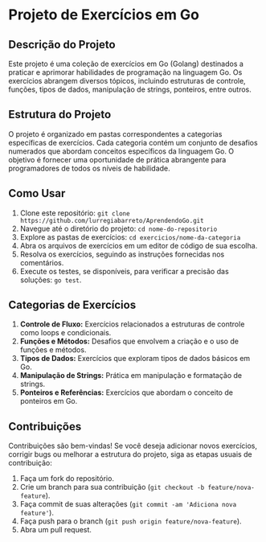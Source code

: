 # Projeto de Exercícios em Go

## Descrição do Projeto

Este projeto é uma coleção de exercícios em Go (Golang) destinados a praticar e aprimorar habilidades de programação na linguagem Go. Os exercícios abrangem diversos tópicos, incluindo estruturas de controle, funções, tipos de dados, manipulação de strings, ponteiros, entre outros.

## Estrutura do Projeto

O projeto é organizado em pastas correspondentes a categorias específicas de exercícios. Cada categoria contém um conjunto de desafios numerados que abordam conceitos específicos da linguagem Go. O objetivo é fornecer uma oportunidade de prática abrangente para programadores de todos os níveis de habilidade.

## Como Usar

1. Clone este repositório: `git clone https://github.com/lurregiabarreto/AprendendoGo.git`
2. Navegue até o diretório do projeto: `cd nome-do-repositorio`
3. Explore as pastas de exercícios: `cd exercicios/nome-da-categoria`
4. Abra os arquivos de exercícios em um editor de código de sua escolha.
5. Resolva os exercícios, seguindo as instruções fornecidas nos comentários.
6. Execute os testes, se disponíveis, para verificar a precisão das soluções: `go test`.

## Categorias de Exercícios

1. **Controle de Fluxo:** Exercícios relacionados a estruturas de controle como loops e condicionais.
2. **Funções e Métodos:** Desafios que envolvem a criação e o uso de funções e métodos.
3. **Tipos de Dados:** Exercícios que exploram tipos de dados básicos em Go.
4. **Manipulação de Strings:** Prática em manipulação e formatação de strings.
5. **Ponteiros e Referências:** Exercícios que abordam o conceito de ponteiros em Go.

## Contribuições

Contribuições são bem-vindas! Se você deseja adicionar novos exercícios, corrigir bugs ou melhorar a estrutura do projeto, siga as etapas usuais de contribuição:

1. Faça um fork do repositório.
2. Crie um branch para sua contribuição (`git checkout -b feature/nova-feature`).
3. Faça commit de suas alterações (`git commit -am 'Adiciona nova feature'`).
4. Faça push para o branch (`git push origin feature/nova-feature`).
5. Abra um pull request.
